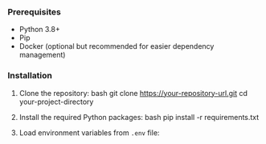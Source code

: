 ### Prerequisites

- Python 3.8+
- Pip
- Docker (optional but recommended for easier dependency management)

### Installation

1. Clone the repository:
bash git clone https://your-repository-url.git cd your-project-directory


2. Install the required Python packages:
bash pip install -r requirements.txt


3. Load environment variables from `.env` file:
